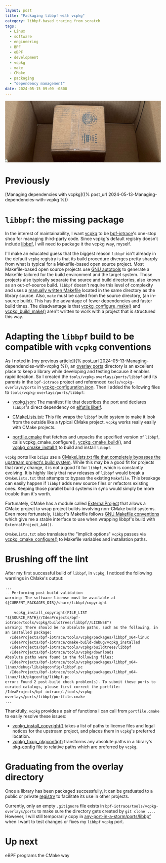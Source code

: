 ```yaml
---
layout: post
title: "Packaging libbpf with vcpkg"
category: libbpf-based tracing from scratch
tags: 
  - Linux
  - software
  - engineering
  - BPF
  - eBPF
  - development
  - vcpkg
  - make
  - CMake
  - packaging
  - "dependency management"
date: 2024-05-15 09:00 -0800
---
```

![Box in a box](/images/box_in_a_box.JPG)
# Previously
[Managing dependencies with vcpkg]({% post_url 2024-05-13-Managing-dependencies-with-vcpkg %})
# `libbpf`: the missing package
In the interest of maintainability, I want [vcpkg](https://vcpkg.github.io/) to be 
[bpf-iotrace](https://github.com/mprzybylski/bpf-iotrace)'s one-stop shop for managing third-party code.
Since vcpkg's default registry doesn't include [libbpf](https://github.com/libbpf/libbpf),
I will need to package it the vcpkg way, myself.

I'll make an educated guess that the biggest reason `libbpf` isn't already in the default `vcpkg` registry is that its
build procedure diverges pretty sharply from what is typical for a Makefile-based open source project.
Most Makefile-based open source projects use
[GNU autotools](https://www.gnu.org/software/automake/manual/html_node/Autotools-Introduction.html)
to generate a Makefile tailored for the build environment and the target system.
Those projects also typically separate the source and build directories, also known as an out-of-source build.
`libbpf` doesn't require this level of complexity
and uses a [manually written Makefile](https://github.com/libbpf/libbpf/blob/master/src/Makefile)
located in the same directory as the library source.
Also, `make` must be called from the source directory, (an in-source build).
This has the advantage of fewer dependencies and faster build times.
The disadvantage is that
[vcpkg_configure_make()](https://learn.microsoft.com/en-us/vcpkg/maintainers/functions/vcpkg_configure_make) and
[vcpkg_build_make()](https://learn.microsoft.com/en-us/vcpkg/maintainers/functions/vcpkg_configure_make) aren't
written to work with a project that is structured this way.

# Adapting the `libbpf` build to be compatible with `vcpkg` conventions

As I noted in [my previous article]({% post_url 2024-05-13-Managing-dependencies-with-vcpkg %}),
an [overlay ports](https://learn.microsoft.com/en-us/vcpkg/concepts/overlay-ports) directory is an excellent
place to keep a library while developing and testing because it enables rapid iteration.
So I created the `tools/vcpkg-overlays/ports/libbpf` and its parents in the `bpf-iotrace` project and referenced
`tools/vcpkg-overlays/ports` in
[vcpkg-configuration.json](https://github.com/mprzybylski/bpf-iotrace/blob/main/vcpkg-configuration.json).
Then I added the following files to `tools/vcpkg-overlays/ports/libbpf`:

* [vcpkg.json](https://github.com/mprzybylski/any-port-in-a-storm/blob/main/ports/libbpf/vcpkg.json): 
  The manifest file that describes the port and declares `libbpf`'s direct dependency on
  [elfutils libelf](https://sourceware.org/elfutils/).

* [CMakeLists.txt](https://github.com/mprzybylski/any-port-in-a-storm/blob/main/ports/libbpf/CMakeLists.txt):
  This file wraps the `libbpf` build system to make it look from the outside like a typical CMake project.
  `vcpkg` works really easily with CMake projects.
* [portfile.cmake](https://github.com/mprzybylski/any-port-in-a-storm/blob/main/ports/libbpf/portfile.cmake) that
  fetches and unpacks the specified version of `libbpf`, calls vcpkg_cmake_configure(),
  [vcpkg_cmake_build()](https://learn.microsoft.com/en-us/vcpkg/maintainers/functions/vcpkg_cmake_build), and
  [vcpkg_cmake_install()](https://learn.microsoft.com/en-us/vcpkg/maintainers/functions/vcpkg_cmake_install) to
  build and install `libbpf`.

`vcpkg` ports like `bzip2` use a
[CMakeLists.txt file that completely bypasses the upstream project's build system](https://github.com/microsoft/vcpkg/blob/master/ports/bzip2/CMakeLists.txt).
While this may be a good fit for projects that rarely change, it is not a good fit for `libbpf`,
which is constantly evolving.  It is highly likely that new releases of `libbpf` would break a `CMakeLists.txt`
that attempts to bypass the existing `Makefile`.
This breakage can easily happen if `libbpf` adds new source files or refactors existing ones.
Keeping those parallel build systems in sync would simply be more trouble than it's worth.

Fortunately, CMake has a module called
[ExternalProject](https://cmake.org/cmake/help/latest/module/ExternalProject.html)
that allows a CMake project to wrap project builds involving non-CMake build systems.
Even more fortunately, `libbpf`'s Makefile follows
[GNU Makefile conventions](https://www.gnu.org/prep/standards/html_node/Makefile-Conventions.html)
which give me a stable interface to use when wrapping libbpf's build with `ExternalProject_Add()`.

`CMakeLists.txt` also translates the "implicit options" `vcpkg` passes via
[vcpkg_cmake_configure()](https://learn.microsoft.com/en-us/vcpkg/maintainers/functions/vcpkg_cmake_configure)
to Makefile variables and installation paths.

# Brushing off the lint
After my first successful build of `libbpf`, in `vcpkg`, I noticed the following warnings in CMake's output:
```text
...
-- Performing post-build validation
warning: The software license must be available at ${CURRENT_PACKAGES_DIR}/share/libbpf/copyright

    vcpkg_install_copyright(FILE_LIST "${SOURCE_PATH}//IdeaProjects/bpf-iotrace/tools/vcpkg/buildtrees/libbpf//LICENSE")
warning: There should be no absolute paths, such as the following, in an installed package:
  /IdeaProjects/bpf-iotrace/tools/vcpkg/packages/libbpf_x64-linux
  /IdeaProjects/bpf-iotrace/cmake-build-debug/vcpkg_installed
  /IdeaProjects/bpf-iotrace/tools/vcpkg/buildtrees/libbpf
  /IdeaProjects/bpf-iotrace/tools/vcpkg/downloads
Absolute paths were found in the following files:
  /IdeaProjects/bpf-iotrace/tools/vcpkg/packages/libbpf_x64-linux/debug/lib/pkgconfig/libbpf.pc
  /IdeaProjects/bpf-iotrace/tools/vcpkg/packages/libbpf_x64-linux/lib/pkgconfig/libbpf.pc
error: Found 2 post-build check problem(s). To submit these ports to curated catalogs, please first correct the portfile: /IdeaProjects/bpf-iotrace/./tools/vcpkg-overlays/ports/libbpf/portfile.cmake
...
```

Thankfully, `vcpkg` provides a pair of functions I can call from `portfile.cmake` to easily resolve these issues:
* [vcpkg_install_copyright()](https://learn.microsoft.com/en-us/vcpkg/maintainers/functions/vcpkg_install_copyright)
takes a list of paths to license files and legal notices for the upstream project, and places them in `vcpkg`'s
preferred location.
* [vcpkg_fixup_pkgconfig()](https://learn.microsoft.com/en-us/vcpkg/maintainers/functions/vcpkg_fixup_pkgconfig)
transforms any absolute paths in a library's [pkg-config](https://www.freedesktop.org/wiki/Software/pkg-config/)
file to relative paths which are preferred by `vcpkg`.

# Graduating from the overlay directory
Once a library has been packaged successfully, it can be graduated to a public or private
[registry](https://learn.microsoft.com/en-us/vcpkg/maintainers/registries) to facilitate its use in other projects.

Currently, only an empty `.gitignore` file exists in `bpf-iotrace/tools/vcpkg-overlays/ports` to make sure the directory
gets created by `git clone ...`.
However, I will still temporarily copy in
[any-port-in-a-storm/ports/libbpf](https://github.com/mprzybylski/any-port-in-a-storm/blob/main/ports/libbpf) when
I want to test changes or fixes my `libbpf` `vcpkg` port.

# Up next
eBPF programs the CMake way